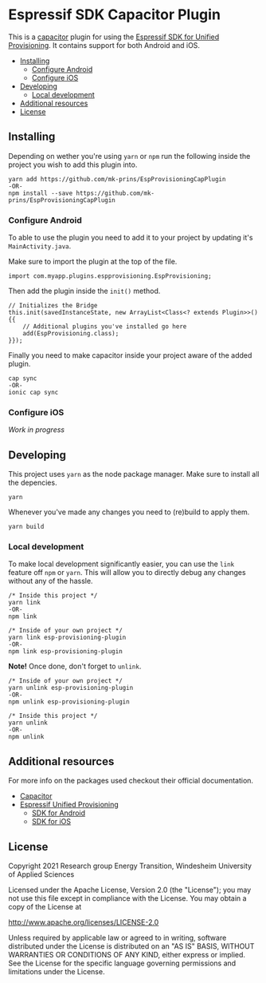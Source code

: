 # Espressif SDK Capacitor Plugin
This is a [capacitor](https://capacitorjs.com/docs) plugin for using the [Espressif SDK for Unified Provisioning](https://docs.espressif.com/projects/esp-idf/en/latest/esp32/api-reference/provisioning/provisioning.html). It contains support for both Android and iOS.

 - [Installing](#installing)
   - [Configure Android](#configure-android)
   - [Configure iOS](#configure-ios)
 - [Developing](#developing)
   - [Local development](#local-development)
 - [Additional resources](#additional-resources)
 - [License](#license)

## Installing
Depending on wether you're using `yarn` or `npm` run the following inside the project you wish to add this plugin into.
```
yarn add https://github.com/mk-prins/EspProvisioningCapPlugin
-OR-
npm install --save https://github.com/mk-prins/EspProvisioningCapPlugin
```

### Configure Android
To able to use the plugin you need to add it to your project by updating it's `MainActivity.java`.

Make sure to import the plugin at the top of the file.
```
import com.myapp.plugins.espprovisioning.EspProvisioning;
```

Then add the plugin inside the `init()` method.
```
// Initializes the Bridge
this.init(savedInstanceState, new ArrayList<Class<? extends Plugin>>() {{
    // Additional plugins you've installed go here
    add(EspProvisioning.class);
}});
```

Finally you need to make capacitor inside your project aware of the added plugin.
```
cap sync
-OR-
ionic cap sync
```

### Configure iOS
_Work in progress_

## Developing
This project uses `yarn` as the node package manager. Make sure to install all the depencies.
```
yarn
```

Whenever you've made any changes you need to (re)build to apply them.
```
yarn build
```

### Local development
To make local development significantly easier, you can use the `link` feature off `npm` or `yarn`. This will allow you to directly debug any changes without any of the hassle.

```
/* Inside this project */
yarn link
-OR-
npm link

/* Inside of your own project */
yarn link esp-provisioning-plugin
-OR-
npm link esp-provisioning-plugin
```

**Note!** Once done, don't forget to `unlink`.
```
/* Inside of your own project */
yarn unlink esp-provisioning-plugin
-OR-
npm unlink esp-provisioning-plugin

/* Inside this project */
yarn unlink
-OR-
npm unlink
```

## Additional resources
For more info on the packages used checkout their official documentation.
 - [Capacitor](https://capacitorjs.com/docs)
 - [Espressif Unified Provisioning](https://docs.espressif.com/projects/esp-idf/en/latest/esp32/api-reference/provisioning/provisioning.html)
   - [SDK for Android](https://github.com/espressif/esp-idf-provisioning-android)
   - [SDK for iOS](https://github.com/espressif/esp-idf-provisioning-ios)

## License
Copyright 2021 Research group Energy Transition, Windesheim University of Applied Sciences

Licensed under the Apache License, Version 2.0 (the "License");
you may not use this file except in compliance with the License.
You may obtain a copy of the License at

  http://www.apache.org/licenses/LICENSE-2.0

Unless required by applicable law or agreed to in writing, software
distributed under the License is distributed on an "AS IS" BASIS,
WITHOUT WARRANTIES OR CONDITIONS OF ANY KIND, either express or implied.
See the License for the specific language governing permissions and
limitations under the License.